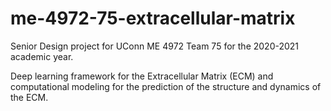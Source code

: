 # me-4972-75-extracellular-matrix
Senior Design project for UConn ME 4972 Team 75 for the 2020-2021 academic year.

Deep learning framework for the Extracellular Matrix (ECM) and computational modeling for the prediction of the structure and dynamics of the ECM.
